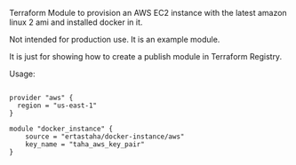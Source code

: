 Terraform Module to provision an AWS EC2 instance with the latest amazon linux 2 ami and installed docker in it.

Not intended for production use. It is an example module.

It is just for showing how to create a publish module in Terraform Registry.

Usage:

```hcl

provider "aws" {
  region = "us-east-1"
}

module "docker_instance" {
    source = "ertastaha/docker-instance/aws"
    key_name = "taha_aws_key_pair"
}
```
